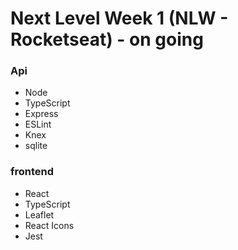 # Next Level Week 1 (NLW - Rocketseat) - on going

### Api

- Node
- TypeScript
- Express
- ESLint
- Knex
- sqlite


### frontend

- React
- TypeScript
- Leaflet
- React Icons
- Jest
